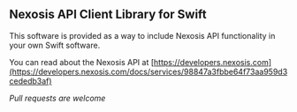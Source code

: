 ## Nexosis API Client Library for Swift
This software is provided as a way to include Nexosis API functionality in your 
own Swift software.

You can read about the Nexosis API at [https://developers.nexosis.com](https://developers.nexosis.com/docs/services/98847a3fbbe64f73aa959d3cededb3af)

*Pull requests are welcome*
